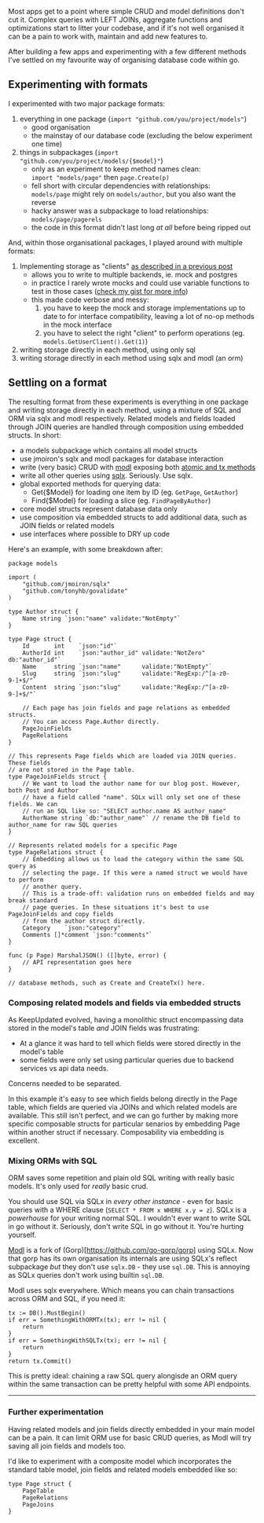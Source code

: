 
Most apps get to a point where simple CRUD and model definitions don't cut it.  Complex queries with LEFT JOINs, aggregate functions and optimizations start to litter your codebase, and if it's not well organised it can be a pain to work with, maintain and add new features to.

After building a few apps and experimenting with a few different methods I've settled on my favourite way of organising database code within go.

## Experimenting with formats

I experimented with two major package formats:

1. everything in one package (`import "github.com/you/project/models"`)
    - good organisation
	- the mainstay of our database code (excluding the below experiment one time)
2. things in subpackages (`import "github.com/you/project/models/{$model}"`)
    - only as an experiment to keep method names clean: <br>`import "models/page"` then `page.Create(p)`
    - fell short with circular dependencies with relationships:<br>`models/page` might rely on `models/author`, but you also want the reverse
    - hacky answer was a subpackage to load relationships: `models/page/pagerels`
    - the code in this format didn't last long *at all* before being ripped out

And, within those organisational packages, I played around with multiple formats:

1. Implementing storage as "clients" [as described in a previous post](http://tonyhb.com/building-a-testable-golang-database-layer)
    - allows you to write to multiple backends, ie. mock and postgres
    - in practice I rarely wrote mocks and could use variable functions to test in those cases ([check my gist for more info](https://gist.github.com/tonyhb/8153e1fe10891c68a8c5))
    - this made code verbose and messy:
        1. you have to keep the mock and storage implementations up to date to for interface compatibility, leaving a lot of no-op methods in the mock interface
        2. you have to select the right "client" to perform operations (eg. `models.GetUserClient().Get(1)`)
2. writing storage directly in each method, using only sql
3. writing storage directly in each method using sqlx and modl (an orm)


## Settling on a format

The resulting format from these experiments is everything in one package and writing storage directly in each method, using a mixture of SQL and ORM via sqlx and modl respectively.  Related models and fields loaded through JOIN queries are handled through composition using embedded structs. In short:


- a models subpackage which contains all model structs
- use jmoiron's sqlx and modl packages for database interaction
- write (very basic) CRUD with [modl](https://github.com/jmoiron/modl) exposing both [atomic and tx methods](https://gist.github.com/tonyhb/581114ae710dcf3a9369)
- write all other queries using [sqlx](http://github.com/jmoiron/sqlx). Seriously. Use sqlx.
- global exported methods for querying data:
    - Get{$Model} for loading one item by ID (eg. `GetPage`, `GetAuthor`)
    - Find{$Model} for loading a slice (eg. `FindPageByAuthor`)
- core model structs represent database data only
- use composition via embedded structs to add additional data, such as JOIN fields or related models
- use interfaces where possible to DRY up code

Here's an example, with some breakdown after:

<pre><code data-language="go">package models

import (
    "github.com/jmoiron/sqlx"
    "github.com/tonyhb/govalidate"
)

type Author struct {
	Name string `json:"name" validate:"NotEmpty"`
}

type Page struct {
	Id       int    `json:"id"`
    AuthorId int    `json:"author_id" validate:"NotZero"               db:"author_id"`
	Name     string `json:"name"      validate:"NotEmpty"`
	Slug     string `json:"slug"      validate:"RegExp:/^[a-z0-9-]+$/"`
	Content  string `json:"slug"      validate:"RegExp:/^[a-z0-9-]+$/"`

	// Each page has join fields and page relations as embedded structs.
	// You can access Page.Author directly.
	PageJoinFields
	PageRelations
}

// This represents Page fields which are loaded via JOIN queries. These fields
// are not stored in the Page table.
type PageJoinFields struct {
    // We want to load the author name for our blog post. However, both Post and Author
    // have a field called "name". SQLx will only set one of these fields. We can
    // run an SQL like so: "SELECT author.name AS author_name"
	AuthorName string `db:"author_name"` // rename the DB field to author_name for raw SQL queries
}

// Represents related models for a specific Page
type PageRelations struct {
	// Embedding allows us to load the category within the same SQL query as
	// selecting the page. If this were a named struct we would have to perform
	// another query.
	// This is a trade-off: validation runs on embedded fields and may break standard
	// page queries. In these situations it's best to use PageJoinFields and copy fields
	// from the author struct directly.
	Category    `json:"category"`
    Comments []*comment `json:"comments"`
}

func (p Page) MarshalJSON() ([]byte, error) {
    // API representation goes here
}

// database methods, such as Create and CreateTx() here.
</code></pre>

### Composing related models and fields via embedded structs

As KeepUpdated evolved, having a monolithic struct encompassing data stored in the model's table *and* JOIN fields was frustrating:

- At a glance it was hard to tell which fields were stored directly in the model's table
- some fields were only set using particular queries due to backend services vs api data needs.

Concerns needed to be separated.

In this example it's easy to see which fields belong directly in the Page table, which fields are queried via JOINs and which related models are available.  This still isn't perfect, and we can go further by making more specific composable structs for particular senarios by embedding Page within another struct if necessary.  Composability via embedding is excellent.

### Mixing ORMs with SQL

ORM saves some repetition and plain old SQL writing with really basic models. It's only used for *really* basic crud.

You should use SQL via SQLx in *every other instance* - even for basic queries with a WHERE clause (`SELECT * FROM x WHERE x.y = z`). SQLx is a *powerhouse* for your writing normal SQL. I wouldn't ever want to write SQL in go without it. Seriously, don't write SQL in go without it. You're hurting yourself.

[Modl](https://github.com/jmoiron/modl) is a fork of (Gorp)[https://github.com/go-gorp/gorp] using SQLx. Now that gorp has its own organisation its internals are using SQLx's reflect subpackage *but* they don't use `sqlx.DB` - they use `sql.DB`. This is annoying as SQLx queries don't work using builtin `sql.DB`. 

Modl uses sqlx everywhere. Which means you can chain transactions across ORM and SQL, if you need it:

<pre><code data-language="go">tx := DB().MustBegin()
if err = SomethingWithORMTx(tx); err != nil {
    return
}
if err = SomethingWithSQLTx(tx); err != nil {
    return
}
return tx.Commit()
</code></pre>

This is pretty ideal: chaining a raw SQL query alongisde an ORM query within the same transaction can be pretty helpful with some API endpoints.

-----

### Further experimentation

Having related models and join fields directly embedded in your main model can be a pain. It can limit ORM use for basic CRUD queries, as Modl will try saving all join fields and models too.

I'd like to experiment with a composite model which incorporates the standard table model, join fields and related models embedded like so:

<pre><code data-language="go">type Page struct {
    PageTable
    PageRelations
    PageJoins
}
</code></pre>

